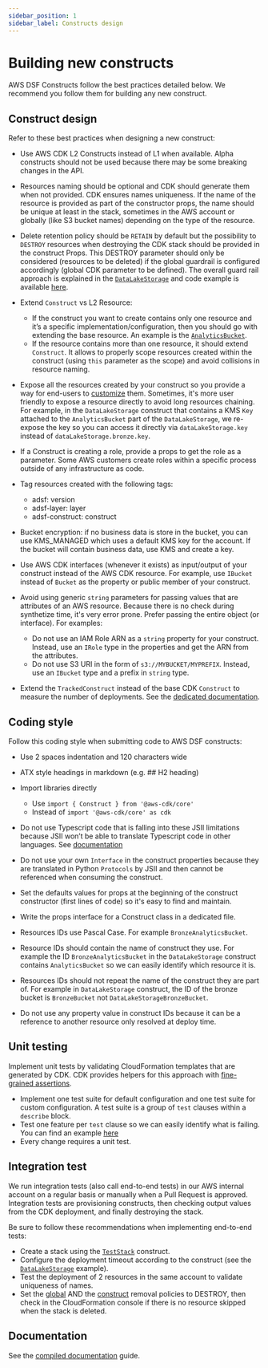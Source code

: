 ```yaml
---
sidebar_position: 1
sidebar_label: Constructs design
---
```


# Building new constructs

AWS DSF Constructs follow the best practices detailed below. We recommend you follow them for building any new construct.

## Construct design

Refer to these best practices when designing a new construct:

* Use AWS CDK L2 Constructs instead of L1 when available. Alpha constructs should not be used because there may be some breaking changes in the API.

* Resources naming should be optional and CDK should generate them when not provided. CDK ensures names uniqueness. If the name of the resource is provided as part of the constructor props, the name should be unique at least in the stack, sometimes in the AWS account or globally (like S3 bucket names) depending on the type of the resource.

* Delete retention policy should be `RETAIN` by default but the possibility to `DESTROY` resources when destroying the CDK stack should be provided in the construct Props. This DESTROY parameter should only be considered (resources to be deleted) if the global guardrail is configured accordingly (global CDK parameter to be defined). The overall guard rail approach is explained in the [`DataLakeStorage`](../library/02-Storage/03-data-lake-storage.mdx#objects-removal) and code example is available [here](https://github.com/awslabs/aws-data-solutions-framework/blob/main/framework/src/storage/lib/data-lake-storage.ts#L150).
  
* Extend `Construct` vs L2 Resource: 
    * If the construct you want to create contains only one resource and it’s a specific implementation/configuration, then you should go with extending the base resource. An example is the [`AnalyticsBucket`](https://github.com/awslabs/aws-data-solutions-framework/blob/main/framework/src/storage/lib/analytics-bucket.ts#L33).
    * If the resource contains more than one resource, it should extend `Construct`. It allows to properly scope resources created within the construct (using `this` parameter as the scope) and avoid collisions in resource naming.


* Expose all the resources created by your construct so you provide a way for end-users to [customize](../customize.mdx) them. Sometimes, it's more user friendly to expose a resource directly to avoid long resources chaining. For example, in the `DataLakeStorage` construct that contains a KMS `Key` attached to the `AnalyticsBucket` part of the `DataLakeStorage`, we re-expose the key so you can access it directly via `dataLakeStorage.key` instead of `dataLakeStorage.bronze.key`.

* If a Construct is creating a role, provide a props to get the role as a parameter. Some AWS customers create roles within a specific process outside of any infrastructure as code.

* Tag resources created with the following tags:
    * adsf: version
    * adsf-layer: layer
    * adsf-construct: construct

* Bucket encryption: if no business data is store in the bucket, you can use KMS_MANAGED which uses a default KMS key for the account. If the bucket will contain business data, use KMS and create a key.

* Use AWS CDK interfaces (whenever it exists) as input/output of your construct instead of the AWS CDK resource. For example, use `IBucket` instead of `Bucket` as the property or public member of your construct. 

* Avoid using generic `string` parameters for passing values that are attributes of an AWS resource. Because there is no check during synthetize time, it's very error prone. Prefer passing the entire object (or interface). For examples:
  * Do not use an IAM Role ARN as a `string` property for your construct. Instead, use an `IRole` type in the properties and get the ARN from the attributes.
  * Do not use S3 URI in the form of `s3://MYBUCKET/MYPREFIX`. Instead, use an `IBucket` type and a prefix in `string` type.

* Extend the `TrackedConstruct` instead of the base CDK `Construct` to measure the number of deployments. See the [dedicated documentation](./tracked-construct.md). 

## Coding style

Follow this coding style when submitting code to AWS DSF constructs:

* Use 2 spaces indentation and 120 characters wide
* ATX style headings in markdown (e.g. ## H2 heading)
* Import libraries directly 
    * Use `import { Construct } from '@aws-cdk/core'`
    * Instead of `import '@aws-cdk/core' as cdk`
        
* Do not use Typescript code that is falling into these JSII limitations because JSII won’t be able to translate Typescript code in other languages. See [documentation](https://aws.github.io/jsii/user-guides/lib-author/typescript-restrictions/)
* Do not use your own `Interface` in the construct properties because they are translated in Python `Protocols` by JSII and then cannot be referenced when consuming the construct.
* Set the defaults values for props at the beginning of the construct constructor (first lines of code) so it's easy to find and maintain.
* Write the props interface for a Construct class in a dedicated file.
* Resources IDs use Pascal Case. For example `BronzeAnalyticsBucket`.
* Resource IDs should contain the name of construct they use. For example the ID `BronzeAnalyticsBucket` in the `DataLakeStorage` construct contains `AnalyticsBucket` so we can easily identify which resource it is.
* Resources IDs should not repeat the name of the construct they are part of. For example in `DataLakeStorage` construct, the ID of the bronze bucket is `BronzeBucket` not `DataLakeStorageBronzeBucket`.
* Do not use any property value in construct IDs because it can be a reference to another resource only resolved at deploy time.


## Unit testing

Implement unit tests by validating CloudFormation templates that are generated by CDK. 
CDK provides helpers for this approach with [fine-grained assertions](https://docs.aws.amazon.com/cdk/v2/guide/testing.html#testing_fine_grained). 

* Implement one test suite for default configuration and one test suite for custom configuration. A test suite is a group of `test` clauses within a `describe` block.
* Test one feature per `test` clause so we can easily identify what is failing. You can find an example [here](https://github.com/awslabs/aws-data-solutions-framework/blob/main/framework/test/unit/processing/pyspark-application-package.test.ts)
* Every change requires a unit test.

## Integration test

We run integration tests (also call end-to-end tests) in our AWS internal account on a regular basis or manually when a Pull Request is approved. 
Integration tests are provisioning constructs, then checking output values from the CDK deployment, and finally destroying the stack.

Be sure to follow these recommendations when implementing end-to-end tests:
* Create a stack using the [`TestStack`](https://github.com/awslabs/aws-data-solutions-framework/blob/main/framework/test/e2e/test-stack.ts) construct.
* Configure the deployment timeout according to the construct (see the [`DataLakeStorage`](https://github.com/awslabs/aws-data-solutions-framework/blob/main/framework/test/e2e/data-lake-storage.e2e.test.ts#L14) example).
* Test the deployment of 2 resources in the same account to validate uniqueness of names. 
* Set the [global](https://github.com/awslabs/aws-data-solutions-framework/blob/main/framework/test/e2e/data-lake-storage.e2e.test.ts#L21) AND the [construct](https://github.com/awslabs/aws-data-solutions-framework/blob/main/framework/test/e2e/data-lake-storage.e2e.test.ts#L34) removal policies to DESTROY, then check in the CloudFormation console if there is no resource skipped when the stack is deleted.

## Documentation

See the [compiled documentation](./compiled-documentation.md) guide.


